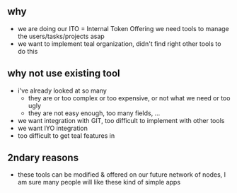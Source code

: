 ## why

- we are doing our ITO = Internal Token Offering we need tools to manage the users/tasks/projects asap
- we want to implement teal organization, didn't find right other tools to do this

## why not use existing tool

- i've already looked at so many
  - they are or too complex or too expensive, or not what we need or too ugly
  - they are not easy enough, too many fields, ...
- we want integration with GIT, too difficult to implement with other tools
- we want IYO integration
- too difficult to get teal features in

## 2ndary reasons

- these tools can be modified & offered on our future network of nodes, I am sure many people will like these kind of simple apps





